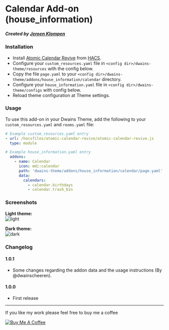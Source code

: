 # Calendar Add-on (house_information)
##### Created by [Jeroen Klompen](https://github.com/klumpke/)


### Installation
- Install [Atomic Calendar Revive](https://github.com/marksie1988/atomic-calendar-revive)  from [HACS](https://hacs.xyz).
- Configure your `custom_resources.yaml` file in `<config dir>/dwains-theme/resources` with the config below.
- Copy the file `page.yaml` to your `<config dir>/dwains-theme/addons/house_information/calendar` directory.
- Configure your `house_information.yaml` file in `<config dir>/dwains-theme/configs` with config below.
- Reload theme configuration at Theme settings.


### Usage
To use this add-on in your Dwains Theme, add the following to your `custom_resources.yaml` and `rooms.yaml` file:
```yaml
# Example custom_resources.yaml entry
- url: /hacsfiles/atomic-calendar-revive/atomic-calendar-revive.js
  type: module
```

```yaml
# Example house_information.yaml entry
  addons:
    - name: Calendar
      icon: mdi:calendar
      path: 'dwains-theme/addons/house_information/calendar/page.yaml'
      data:
        calendars:
          - calendar.birthdays
          - calendar.trash_bin
```

### Screenshots
**Light theme:**<br>
![light](https://github.com/Klumpke/dwains-theme-addons/blob/master/house_information/calendar/.github/screenshots/light.png "Light")

**Dark theme:**<br>
![dark](https://github.com/Klumpke/dwains-theme-addons/blob/master/house_information/calendar/.github/screenshots/dark.png "Dark")


### Changelog
#### 1.0.1
- Some changes regarding the addon data and the usage instructions (By @dwainscheeren).

#### 1.0.0
- First release

---

If you like my work please feel free to buy me a coffee

<a href="https://www.buymeacoffee.com/klumpke" target="_blank"><img src="https://www.buymeacoffee.com/assets/img/custom_images/white_img.png" alt="Buy Me A Coffee"></a>